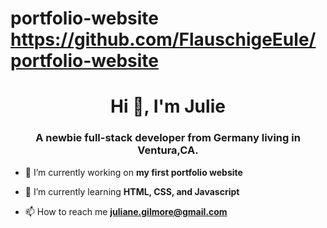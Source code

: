 # portfolio-website https://github.com/FlauschigeEule/portfolio-website

<h1 align="center">Hi 👋, I'm Julie</h1>
<h3 align="center">A newbie full-stack developer from Germany living in Ventura,CA.</h3>

- 🔭 I’m currently working on **my first portfolio website**

- 🌱 I’m currently learning **HTML, CSS, and Javascript**

- 📫 How to reach me **juliane.gilmore@gmail.com**

